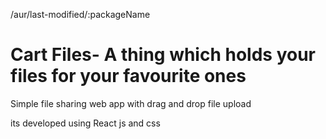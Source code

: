 /aur/last-modified/:packageName
# Cart Files- A thing which holds your files for your favourite ones
Simple file sharing web app with drag and drop file upload

its developed using React js and css
